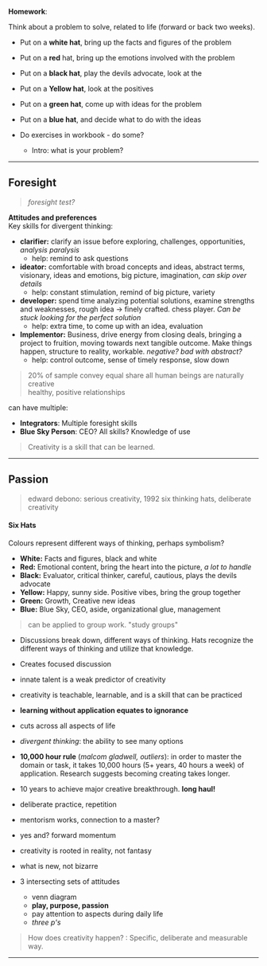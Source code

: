 
**Homework**:

Think about a problem to solve, related to life (forward or back two weeks).
-   Put on a **white hat**, bring up the facts and figures of the problem
-   Put on a **red** hat, bring up the emotions involved with the problem
-   Put on a **black hat**, play the devils advocate, look at the
-   Put on a **Yellow hat**, look at the positives
-   Put on a **green hat**, come up with ideas for the problem
-   Put on a **blue hat**, and decide what to do with the ideas

-   Do exercises in workbook - do some?
    -   Intro: what is your problem?


----

## Foresight

> *foresight test?*  

**Attitudes and preferences**  
Key skills for divergent thinking:
-   **clarifier:** clarify an issue before exploring, challenges, opportunities, *analysis paralysis*
    -   help: remind to ask questions
-   **ideator:** comfortable with broad concepts and ideas, abstract terms, visionary, ideas and emotions, big picture, imagination, *can skip over details*
    -   help: constant stimulation, remind of big picture, variety
-   **developer:** spend time analyzing potential solutions, examine strengths and weaknesses, rough idea -> finely crafted. chess player. *Can be stuck looking for the perfect solution*
    -   help: extra time, to come up with an idea, evaluation
-   **Implementor:** Business, drive energy from closing deals, bringing a project to fruition, moving towards next tangible outcome. Make things happen, structure to reality, workable. *negative? bad with abstract?*
    -   help: control outcome, sense of timely response, slow down

> 20% of sample convey equal share
> all human beings are naturally creative  
> healthy, positive relationships

can have multiple:

-   **Integrators**: Multiple foresight skills
-   **Blue Sky Person**: CEO? All skills? Knowledge of use

> Creativity is a skill that can be learned.  

----

## Passion

> edward debono: serious creativity, 1992
> six thinking hats, deliberate creativity

#### Six Hats
Colours represent different ways of thinking, perhaps symbolism?  

-   **White:** Facts and figures, black and white
-   **Red:** Emotional content, bring the heart into the picture, *a lot to handle*
-   **Black:** Evaluator, critical thinker, careful, cautious, plays the devils advocate
-   **Yellow:** Happy, sunny side. Positive vibes, bring the group together
-   **Green:** Growth, Creative new ideas
-   **Blue:** Blue Sky, CEO, aside, organizational glue, management

> can be applied to group work. "study groups"

-   Discussions break down, different ways of thinking. Hats recognize the different ways of thinking and utilize that knowledge.
-   Creates focused discussion
-   innate talent is a weak predictor of creativity
-   creativity is teachable, learnable, and is a skill that can be practiced
-   **learning without application equates to ignorance**
-   cuts across all aspects of life
-   *divergent thinking*: the ability to see many options
-   **10,000 hour rule** (*malcom gladwell, outliers*): in order to master the domain or task, it takes 10,000 hours (5+ years, 40 hours a week) of application. Research suggests becoming creating takes longer.
-   10 years to achieve major creative breakthrough. **long haul!**
-   deliberate practice, repetition
-   mentorism works, connection to a master?
-   yes and? forward momentum
-   creativity is rooted in reality, not fantasy
-   what is new, not bizarre


-   3 intersecting sets of attitudes
    -   venn diagram
    -   **play, purpose, passion**
    -   pay attention to aspects during daily life
    -   *three p's*

> How does creativity happen? : Specific, deliberate and measurable way.



----
